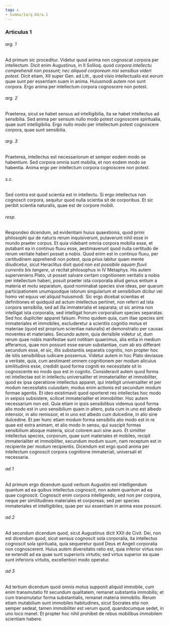 ```yaml
---
tags : 
- Summa/Ia/q.84/a.1
---
```


### Articulus 1

###### arg. 1
Ad primum sic proceditur. Videtur quod anima non cognoscat corpora per intellectum. Dicit enim Augustinus, in II Soliloq. quod *corpora intellectu comprehendi non possunt; nec aliquod corporeum nisi sensibus videri potest*. Dicit etiam, XII super Gen. ad Litt., quod visio intellectualis est eorum quae sunt per essentiam suam in anima. Huiusmodi autem non sunt corpora. Ergo anima per intellectum corpora cognoscere non potest.

###### arg. 2
Praeterea, sicut se habet sensus ad intelligibilia, ita se habet intellectus ad sensibilia. Sed anima per sensum nullo modo potest cognoscere spiritualia, quae sunt intelligibilia. Ergo nullo modo per intellectum potest cognoscere corpora, quae sunt sensibilia.

###### arg. 3
Praeterea, intellectus est necessariorum et semper eodem modo se habentium. Sed corpora omnia sunt mobilia, et non eodem modo se habentia. Anima ergo per intellectum corpora cognoscere non potest.

###### s.c.
Sed contra est quod scientia est in intellectu. Si ergo intellectus non cognoscit corpora, sequitur quod nulla scientia sit de corporibus. Et sic peribit scientia naturalis, quae est de corpore mobili.

###### resp.
Respondeo dicendum, ad evidentiam huius quaestionis, quod primi philosophi qui de naturis rerum inquisiverunt, putaverunt nihil esse in mundo praeter corpus. Et quia videbant omnia corpora mobilia esse, et putabant ea in continuo fluxu esse, aestimaverunt quod nulla certitudo de rerum veritate haberi posset a nobis. Quod enim est in continuo fluxu, per certitudinem apprehendi non potest, quia prius labitur quam mente diiudicetur, sicut Heraclitus dixit quod *non est possibile aquam fluvii currentis bis tangere*, ut recitat philosophus in IV Metaphys. His autem superveniens Plato, ut posset salvare certam cognitionem veritatis a nobis per intellectum haberi, posuit praeter ista corporalia aliud genus entium a materia et motu separatum, quod nominabat species sive ideas, per quarum participationem unumquodque istorum singularium et sensibilium dicitur vel homo vel equus vel aliquid huiusmodi. Sic ergo dicebat scientias et definitiones et quidquid ad actum intellectus pertinet, non referri ad ista corpora sensibilia, sed ad illa immaterialia et separata; ut sic anima non intelligat ista corporalia, sed intelligat horum corporalium species separatas. Sed hoc dupliciter apparet falsum. Primo quidem quia, cum illae species sint immateriales et immobiles, excluderetur a scientiis cognitio motus et materiae (quod est proprium scientiae naturalis) et demonstratio per causas moventes et materiales. Secundo autem, quia derisibile videtur ut, dum rerum quae nobis manifestae sunt notitiam quaerimus, alia entia in medium afferamus, quae non possunt esse earum substantiae, cum ab eis differant secundum esse, et sic, illis substantiis separatis cognitis, non propter hoc de istis sensibilibus iudicare possemus. Videtur autem in hoc Plato deviasse a veritate, quia, cum aestimaret omnem cognitionem per modum alicuius similitudinis esse, credidit quod forma cogniti ex necessitate sit in cognoscente eo modo quo est in cognito. Consideravit autem quod forma rei intellectae est in intellectu universaliter et immaterialiter et immobiliter, quod ex ipsa operatione intellectus apparet, qui intelligit universaliter et per modum necessitatis cuiusdam; modus enim actionis est secundum modum formae agentis. Et ideo existimavit quod oporteret res intellectas hoc modo in seipsis subsistere, scilicet immaterialiter et immobiliter. Hoc autem necessarium non est. Quia etiam in ipsis sensibilibus videmus quod forma alio modo est in uno sensibilium quam in altero, puta cum in uno est albedo intensior, in alio remissior, et in uno est albedo cum dulcedine, in alio sine dulcedine. Et per hunc etiam modum forma sensibilis alio modo est in re quae est extra animam, et alio modo in sensu, qui suscipit formas sensibilium absque materia, sicut colorem auri sine auro. Et similiter intellectus species, corporum, quae sunt materiales et mobiles, recipit immaterialiter et immobiliter, secundum modum suum, nam receptum est in recipiente per modum recipientis. Dicendum est ergo quod anima per intellectum cognoscit corpora cognitione immateriali, universali et necessaria.

###### ad 1
Ad primum ergo dicendum quod verbum Augustini est intelligendum quantum ad ea quibus intellectus cognoscit, non autem quantum ad ea quae cognoscit. Cognoscit enim corpora intelligendo, sed non per corpora, neque per similitudines materiales et corporeas; sed per species immateriales et intelligibiles, quae per sui essentiam in anima esse possunt.

###### ad 2
Ad secundum dicendum quod, sicut Augustinus dicit XXII de Civit. Dei, non est dicendum quod, sicut sensus cognoscit sola corporalia, ita intellectus cognoscit sola spiritualia, quia sequeretur quod Deus et Angeli corporalia non cognoscerent. Huius autem diversitatis ratio est, quia inferior virtus non se extendit ad ea quae sunt superioris virtutis; sed virtus superior ea quae sunt inferioris virtutis, excellentiori modo operatur.

###### ad 3
Ad tertium dicendum quod omnis motus supponit aliquid immobile, cum enim transmutatio fit secundum qualitatem, remanet substantia immobilis; et cum transmutatur forma substantialis, remanet materia immobilis. Rerum etiam mutabilium sunt immobiles habitudines, sicut Socrates etsi non semper sedeat, tamen immobiliter est verum quod, quandocumque sedet, in uno loco manet. Et propter hoc nihil prohibet de rebus mobilibus immobilem scientiam habere.

